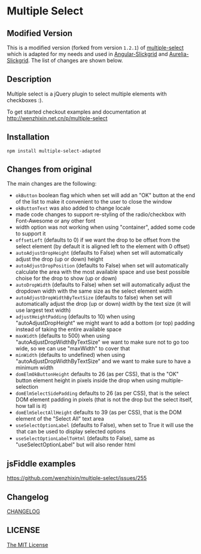 # Multiple Select

## Modified Version
This is a modified version (forked from version `1.2.1`) of [multiple-select](https://github.com/wenzhixin/multiple-select) which is adapted for my needs and used in [Angular-Slickgrid](https://github.com/ghiscoding/Angular-Slickgrid) and [Aurelia-Slickgrid](https://github.com/ghiscoding/aurelia-slickgrid). The list of changes are shown below.

## Description
Multiple select is a jQuery plugin to select multiple elements with checkboxes :).

To get started checkout examples and documentation at http://wenzhixin.net.cn/p/multiple-select

## Installation 

```shell
npm install multiple-select-adapted
```

## Changes from original
The main changes are the following:
 - `okButton` boolean flag which when set will add an "OK" button at the end of the list to make it convenient to the user to close the window
 - `okButtonText` was also added to change locale
 - made code changes to support re-styling of the radio/checkbox with Font-Awesome or any other font
 - width option was not working when using "container", added some code to support it
 - `offsetLeft` (defaults to 0) if we want the drop to be offset from the select element (by default it is aligned left to the element with 0 offset)
 - `autoAdjustDropHeight` (defaults to False) when set will automatically adjust the drop (up or down) height
 - `autoAdjustDropPosition` (defaults to False) when set will automatically calculate the area with the most available space and use best possible choise for the drop to show (up or down)
 - `autoDropWidth` (defaults to False) when set will automatically adjust the dropdown width with the same size as the select element width
 - `autoAdjustDropWidthByTextSize` (defaults to false) when set will automatically adjust the drop (up or down) width by the text size (it will use largest text width)
 - `adjustHeightPadding` (defaults to 10) when using "autoAdjustDropHeight" we might want to add a bottom (or top) padding instead of taking the entire available space
 - `maxWidth` (defaults to 500) when using "autoAdjustDropWidthByTextSize" we want to make sure not to go too wide, so we can use "maxWidth" to cover that
 - `minWidth` (defaults to undefined) when using "autoAdjustDropWidthByTextSize" and we want to make sure to have a minimum width
 - `domElmOkButtonHeight` defaults to 26 (as per CSS), that is the "OK" button element height in pixels inside the drop when using multiple-selection
 - `domElmSelectSidePadding` defaults to 26 (as per CSS), that is the select DOM element padding in pixels (that is not the drop but the select itself, how tall is it)
 - `domElmSelectAllHeight` defaults to 39 (as per CSS), that is the DOM element of the "Select All" text area
 - `useSelectOptionLabel` (defaults to False), when set to True it will use the <option label=""> that can be used to display selected options
 - `useSelectOptionLabelToHtml` (defaults to False), same as "useSelectOptionLabel" but will also render html

## jsFiddle examples

https://github.com/wenzhixin/multiple-select/issues/255

## Changelog

[CHANGELOG](https://github.com/wenzhixin/multiple-select/blob/master/CHANGELOG.md)

## LICENSE

[The MIT License](https://github.com/wenzhixin/multiple-select/blob/master/LICENSE)
